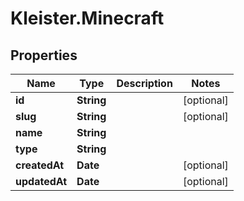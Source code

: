 # Kleister.Minecraft

## Properties

Name | Type | Description | Notes
------------ | ------------- | ------------- | -------------
**id** | **String** |  | [optional] 
**slug** | **String** |  | [optional] 
**name** | **String** |  | 
**type** | **String** |  | 
**createdAt** | **Date** |  | [optional] 
**updatedAt** | **Date** |  | [optional] 


